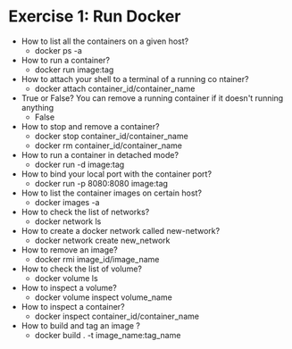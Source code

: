 # Exercise 1: Run Docker
* How to list all the containers on a given host?
    - docker ps -a
* How to run a container?
    - docker run image:tag
* How to attach your shell to a terminal of a running co   ntainer?
    - docker attach container_id/container_name
* True or False? You can remove a running container if it doesn't running anything
    - False
* How to stop and remove a container?
    - docker stop container_id/container_name
    - docker rm container_id/container_name
* How to run a container in detached mode?
    - docker run -d image:tag
* How to bind your local port with the container port?
    - docker run -p 8080:8080 image:tag
* How to list the container images on certain host?
    - docker images -a
* How to check the list of networks?
    - docker network ls
* How to create a docker network called new-network?
    - docker network create new_network
* How to remove an image?
    - docker rmi image_id/image_name
* How to check the list of volume?
    - docker volume ls
* How to inspect a volume?
    - docker volume inspect volume_name
* How to inspect a container?
    - docker inspect container_id/container_name
* How to build and tag an image ?   
    - docker build . -t image_name:tag_name